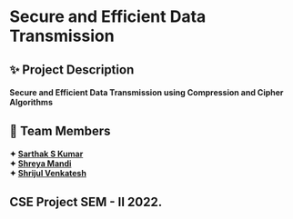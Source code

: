 # Secure and Efficient Data Transmission

## ✨ Project Description
<h4>Secure and Efficient Data Transmission using Compression and Cipher Algorithms<br></h4>

## 🤝 Team Members
<h4>✦ <a href = "https://github.com/SarthakSKumar">Sarthak S Kumar</a><br>
    ✦ <a href = "https://github.com/">Shreya Mandi</a><br>
    ✦ <a href = "https://github.com/shrijulvenkatesh">Shrijul Venkatesh</a><br></h4>
  
## CSE Project SEM - II 2022.
